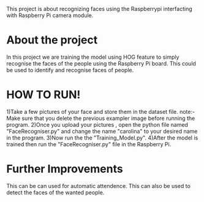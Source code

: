 This project is about recognizing faces using the Raspberrypi interfacting with Raspberry Pi camera module. 

# About the project

In this project we are training the model using HOG feature to simply recognise the faces of the people using the Raspberry Pi board.
This could be used to identify and recognise faces of people. 

# HOW TO RUN!

1)Take a few pictures of your face and store them in the dataset file.
note:- Make sure that you delete the previous exampler image before running the program.
2)Once you upload your pictures , open the python file named "FaceRecogniser.py" and change the name "carolina" to your desired name in the program.
3)Now run the the "Training_Model.py".
4)After the model is trained then run the "FaceRecogniser.py" file in the Raspberry Pi.

# Further Improvements

This can be can used for automatic attendence.
This can also be used to detect the faces of the wanted people.


